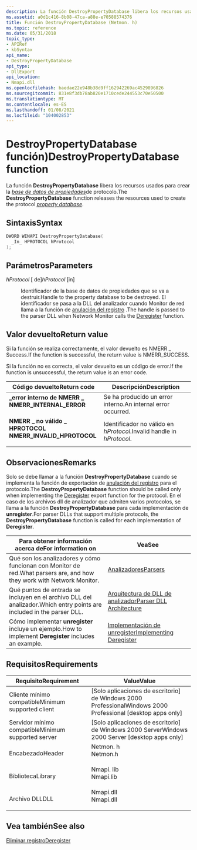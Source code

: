 ```yaml
---
description: La función DestroyPropertyDatabase libera los recursos usados para crear la base de datos de propiedades de protocolo.
ms.assetid: a0d1c416-8b08-47ca-a88e-e70588574376
title: Función DestroyPropertyDatabase (Netmon. h)
ms.topic: reference
ms.date: 05/31/2018
topic_type:
- APIRef
- kbSyntax
api_name:
- DestroyPropertyDatabase
api_type:
- DllExport
api_location:
- Nmapi.dll
ms.openlocfilehash: baedae22e948b38d9ff162942269ac4529896826
ms.sourcegitcommit: 831e8f3db78ab820e1710cede244553c70e50500
ms.translationtype: MT
ms.contentlocale: es-ES
ms.lasthandoff: 01/08/2021
ms.locfileid: "104002853"
---
```

# <a name="destroypropertydatabase-function"></a><span data-ttu-id="9d21d-103">DestroyPropertyDatabase función)</span><span class="sxs-lookup"><span data-stu-id="9d21d-103">DestroyPropertyDatabase function</span></span>

<span data-ttu-id="9d21d-104">La función **DestroyPropertyDatabase** libera los recursos usados para crear la [*base de datos de propiedades*](p.md)de protocolo.</span><span class="sxs-lookup"><span data-stu-id="9d21d-104">The **DestroyPropertyDatabase** function releases the resources used to create the protocol [*property database*](p.md).</span></span>

## <a name="syntax"></a><span data-ttu-id="9d21d-105">Sintaxis</span><span class="sxs-lookup"><span data-stu-id="9d21d-105">Syntax</span></span>


```C++
DWORD WINAPI DestroyPropertyDatabase(
  _In_ HPROTOCOL hProtocol
);
```



## <a name="parameters"></a><span data-ttu-id="9d21d-106">Parámetros</span><span class="sxs-lookup"><span data-stu-id="9d21d-106">Parameters</span></span>

<dl> <dt>

<span data-ttu-id="9d21d-107">*hProtocol* \[ de\]</span><span class="sxs-lookup"><span data-stu-id="9d21d-107">*hProtocol* \[in\]</span></span>
</dt> <dd>

<span data-ttu-id="9d21d-108">Identificador de la base de datos de propiedades que se va a destruir.</span><span class="sxs-lookup"><span data-stu-id="9d21d-108">Handle to the property database to be destroyed.</span></span> <span data-ttu-id="9d21d-109">El identificador se pasa a la DLL del analizador cuando Monitor de red llama a la función de [anulación del registro](deregister.md) .</span><span class="sxs-lookup"><span data-stu-id="9d21d-109">The handle is passed to the parser DLL when Network Monitor calls the [Deregister](deregister.md) function.</span></span>

</dd> </dl>

## <a name="return-value"></a><span data-ttu-id="9d21d-110">Valor devuelto</span><span class="sxs-lookup"><span data-stu-id="9d21d-110">Return value</span></span>

<span data-ttu-id="9d21d-111">Si la función se realiza correctamente, el valor devuelto es NMERR \_ Success.</span><span class="sxs-lookup"><span data-stu-id="9d21d-111">If the function is successful, the return value is NMERR\_SUCCESS.</span></span>

<span data-ttu-id="9d21d-112">Si la función no es correcta, el valor devuelto es un código de error.</span><span class="sxs-lookup"><span data-stu-id="9d21d-112">If the function is unsuccessful, the return value is an error code.</span></span>



| <span data-ttu-id="9d21d-113">Código devuelto</span><span class="sxs-lookup"><span data-stu-id="9d21d-113">Return code</span></span>                                                                                              | <span data-ttu-id="9d21d-114">Descripción</span><span class="sxs-lookup"><span data-stu-id="9d21d-114">Description</span></span>                                |
|----------------------------------------------------------------------------------------------------------|--------------------------------------------|
| <dl> <span data-ttu-id="9d21d-115"><dt>**\_error interno de NMERR \_**</dt></span><span class="sxs-lookup"><span data-stu-id="9d21d-115"><dt>**NMERR\_INTERNAL\_ERROR**</dt></span></span> </dl>    | <span data-ttu-id="9d21d-116">Se ha producido un error interno.</span><span class="sxs-lookup"><span data-stu-id="9d21d-116">An internal error occurred.</span></span> <br/>    |
| <dl> <span data-ttu-id="9d21d-117"><dt>**NMERR \_ no válido \_ HPROTOCOL**</dt></span><span class="sxs-lookup"><span data-stu-id="9d21d-117"><dt>**NMERR\_INVALID\_HPROTOCOL**</dt></span></span> </dl> | <span data-ttu-id="9d21d-118">Identificador no válido en *hProtocol*.</span><span class="sxs-lookup"><span data-stu-id="9d21d-118">Invalid handle in *hProtocol*.</span></span> <br/> |



 

## <a name="remarks"></a><span data-ttu-id="9d21d-119">Observaciones</span><span class="sxs-lookup"><span data-stu-id="9d21d-119">Remarks</span></span>

<span data-ttu-id="9d21d-120">Solo se debe llamar a la función **DestroyPropertyDatabase** cuando se implementa la función de exportación de [anulación del registro](deregister.md) para el protocolo.</span><span class="sxs-lookup"><span data-stu-id="9d21d-120">The **DestroyPropertyDatabase** function should be called only when implementing the [Deregister](deregister.md) export function for the protocol.</span></span> <span data-ttu-id="9d21d-121">En el caso de los archivos dll de analizador que admiten varios protocolos, se llama a la función **DestroyPropertyDatabase** para cada implementación de **unregister**.</span><span class="sxs-lookup"><span data-stu-id="9d21d-121">For parser DLLs that support multiple protocols, the **DestroyPropertyDatabase** function is called for each implementation of **Deregister**.</span></span>



| <span data-ttu-id="9d21d-122">Para obtener información acerca de</span><span class="sxs-lookup"><span data-stu-id="9d21d-122">For information on</span></span>                                        | <span data-ttu-id="9d21d-123">Vea</span><span class="sxs-lookup"><span data-stu-id="9d21d-123">See</span></span>                                                    |
|-----------------------------------------------------------|--------------------------------------------------------|
| <span data-ttu-id="9d21d-124">Qué son los analizadores y cómo funcionan con Monitor de red.</span><span class="sxs-lookup"><span data-stu-id="9d21d-124">What parsers are, and how they work with Network Monitor.</span></span> | [<span data-ttu-id="9d21d-125">Analizadores</span><span class="sxs-lookup"><span data-stu-id="9d21d-125">Parsers</span></span>](parsers.md)                                 |
| <span data-ttu-id="9d21d-126">Qué puntos de entrada se incluyen en el archivo DLL del analizador.</span><span class="sxs-lookup"><span data-stu-id="9d21d-126">Which entry points are included in the parser DLL.</span></span>        | [<span data-ttu-id="9d21d-127">Arquitectura de DLL de analizador</span><span class="sxs-lookup"><span data-stu-id="9d21d-127">Parser DLL Architecture</span></span>](parser-dll-architecture.md) |
| <span data-ttu-id="9d21d-128">Cómo implementar **unregister**  incluye un ejemplo.</span><span class="sxs-lookup"><span data-stu-id="9d21d-128">How to implement **Deregister**  includes an example.</span></span>     | [<span data-ttu-id="9d21d-129">Implementación de unregister</span><span class="sxs-lookup"><span data-stu-id="9d21d-129">Implementing Deregister</span></span>](implementing-deregister.md) |



 

## <a name="requirements"></a><span data-ttu-id="9d21d-130">Requisitos</span><span class="sxs-lookup"><span data-stu-id="9d21d-130">Requirements</span></span>



| <span data-ttu-id="9d21d-131">Requisito</span><span class="sxs-lookup"><span data-stu-id="9d21d-131">Requirement</span></span> | <span data-ttu-id="9d21d-132">Value</span><span class="sxs-lookup"><span data-stu-id="9d21d-132">Value</span></span> |
|-------------------------------------|--------------------------------------------------------------------------------------|
| <span data-ttu-id="9d21d-133">Cliente mínimo compatible</span><span class="sxs-lookup"><span data-stu-id="9d21d-133">Minimum supported client</span></span><br/> | <span data-ttu-id="9d21d-134">\[Solo aplicaciones de escritorio\] de Windows 2000 Professional</span><span class="sxs-lookup"><span data-stu-id="9d21d-134">Windows 2000 Professional \[desktop apps only\]</span></span><br/>                           |
| <span data-ttu-id="9d21d-135">Servidor mínimo compatible</span><span class="sxs-lookup"><span data-stu-id="9d21d-135">Minimum supported server</span></span><br/> | <span data-ttu-id="9d21d-136">\[Solo aplicaciones de escritorio\] de Windows 2000 Server</span><span class="sxs-lookup"><span data-stu-id="9d21d-136">Windows 2000 Server \[desktop apps only\]</span></span><br/>                                 |
| <span data-ttu-id="9d21d-137">Encabezado</span><span class="sxs-lookup"><span data-stu-id="9d21d-137">Header</span></span><br/>                   | <dl> <span data-ttu-id="9d21d-138"><dt>Netmon. h</dt></span><span class="sxs-lookup"><span data-stu-id="9d21d-138"><dt>Netmon.h</dt></span></span> </dl>  |
| <span data-ttu-id="9d21d-139">Biblioteca</span><span class="sxs-lookup"><span data-stu-id="9d21d-139">Library</span></span><br/>                  | <dl> <span data-ttu-id="9d21d-140"><dt>Nmapi. lib</dt></span><span class="sxs-lookup"><span data-stu-id="9d21d-140"><dt>Nmapi.lib</dt></span></span> </dl> |
| <span data-ttu-id="9d21d-141">Archivo DLL</span><span class="sxs-lookup"><span data-stu-id="9d21d-141">DLL</span></span><br/>                      | <dl> <span data-ttu-id="9d21d-142"><dt>Nmapi.dll</dt></span><span class="sxs-lookup"><span data-stu-id="9d21d-142"><dt>Nmapi.dll</dt></span></span> </dl> |



## <a name="see-also"></a><span data-ttu-id="9d21d-143">Vea también</span><span class="sxs-lookup"><span data-stu-id="9d21d-143">See also</span></span>

<dl> <dt>

[<span data-ttu-id="9d21d-144">Eliminar registro</span><span class="sxs-lookup"><span data-stu-id="9d21d-144">Deregister</span></span>](deregister.md)
</dt> </dl>

 

 




